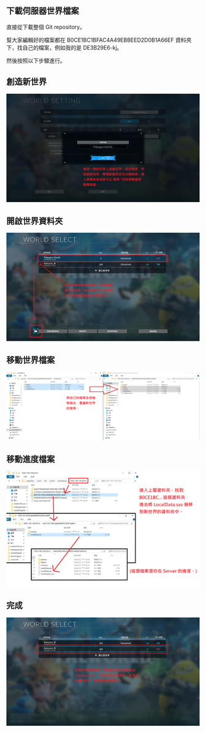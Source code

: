 ## 下載伺服器世界檔案

直接從下載整個 Git repository。

幫大家編輯好的檔案都在 B0CE1BC1BFAC4A49EBBEED2D0B1A66EF 資料夾下，找自己的檔案，例如我的是 DE3B29E6-kj。

然後按照以下步驟進行。


## 創造新世界
![01](tutorial/01-create_world.jpg "01 創造新世界")


## 開啟世界資料夾
![02](tutorial/02_open-world-folder.jpg "02 開啟世界資料夾")


## 移動世界檔案
![03](tutorial/03-moving-01.png "03 移動世界檔案")


## 移動進度檔案
![04](tutorial/04-moving-02.png "04 移動進度檔案")


## 完成
![05](tutorial/05-done.jpg "05 完成")
